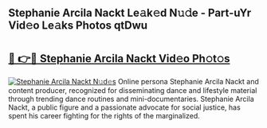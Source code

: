 ## Stephanie Arcila Nackt Le𝚊k𝚎d N𝚞𝚍e - Part-uYr Vid𝚎o Le𝚊ks Photos qtDwu

# <h2><a href="http://fb9q43c.evod.top/?m=Stephanie+Arcila+Nackt">🔗 👉🔴 Stephanie Arcila Nackt Vid𝚎o Ph𝚘t𝚘s</a></h2>

[![Stephanie Arcila Nackt N𝚞d𝚎s](https://i.imgur.com/8V9OHl7.gif)](http://fb9q43c.evod.top/?m=Stephanie+Arcila+Nackt)
Online persona Stephanie Arcila Nackt and content producer, recognized for disseminating dance and lifestyle material through trending dance routines and mini-documentaries. Stephanie Arcila Nackt, a public figure and a passionate advocate for social justice, has spent his career fighting for the rights of the marginalized. 
